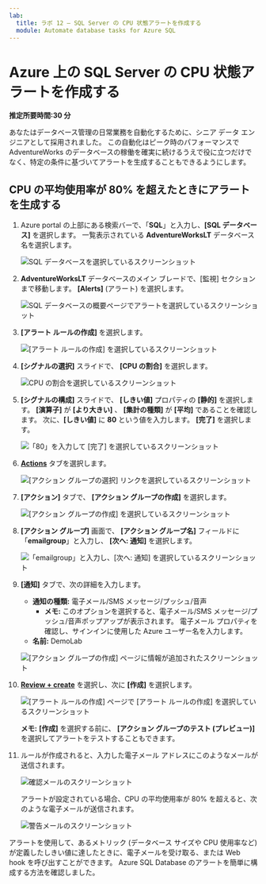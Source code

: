 ```yaml
---
lab:
  title: ラボ 12 – SQL Server の CPU 状態アラートを作成する
  module: Automate database tasks for Azure SQL
---
```


# <a name="create-a-cpu-status-alert-for-a-sql-server-on-azure"></a>Azure 上の SQL Server の CPU 状態アラートを作成する

**推定所要時間:30 分**

あなたはデータベース管理の日常業務を自動化するために、シニア データ エンジニアとして採用されました。 この自動化はピーク時のパフォーマンスで AdventureWorks のデータベースの稼働を確実に続けるうえで役に立つだけでなく、特定の条件に基づいてアラートを生成することもできるようにします。

## <a name="create-an-alert-when-a-cpu-exceeds-an-average-of-80-percent"></a>CPU の平均使用率が 80% を超えたときにアラートを生成する

1. Azure portal の上部にある検索バーで、「**SQL**」と入力し、**[SQL データベース]** を選択します。 一覧表示されている **AdventureWorksLT** データベース名を選択します。

    ![SQL データベースを選択しているスクリーンショット](../images/dp-300-module-12-lab-01.png)

1. **AdventureWorksLT** データベースのメイン ブレードで、[監視] セクションまで移動します。 **[Alerts]** (アラート) を選択します。

    ![SQL データベースの概要ページでアラートを選択しているスクリーンショット](../images/dp-300-module-12-lab-02.png)

1. **[アラート ルールの作成]** を選択します。

    ![[アラート ルールの作成] を選択しているスクリーンショット](../images/dp-300-module-12-lab-03.png)

1. **[シグナルの選択]** スライドで、 **[CPU の割合]** を選択します。

    ![CPU の割合を選択しているスクリーンショット](../images/dp-300-module-12-lab-04.png)

1. **[シグナルの構成]** スライドで、 **[しきい値]** プロパティの **[静的]** を選択します。 **[演算子]** が **[より大きい]** 、 **[集計の種類]** が **[平均]** であることを確認します。 次に、**[しきい値]** に **80** という値を入力します。 **[完了]** を選択します。

    ![「80」を入力して [完了] を選択しているスクリーンショット](../images/dp-300-module-12-lab-05.png)

1. **[Actions](アクション)** タブを選択します。

    ![[アクション グループの選択] リンクを選択しているスクリーンショット](../images/dp-300-module-12-lab-06.png)

1. **[アクション]** タブで、 **[アクション グループの作成]** を選択します。

    ![[アクション グループの作成] を選択しているスクリーンショット](../images/dp-300-module-12-lab-07.png)

1. **[アクション グループ]** 画面で、 **[アクション グループ名]** フィールドに「**emailgroup**」と入力し、 **[次へ: 通知]** を選択します。

    ![「emailgroup」と入力し、[次へ: 通知] を選択しているスクリーンショット](../images/dp-300-module-12-lab-08.png)

1. **[通知]** タブで、次の詳細を入力します。

    - **通知の種類:** 電子メール/SMS メッセージ/プッシュ/音声
        - **メモ:** このオプションを選択すると、電子メール/SMS メッセージ/プッシュ/音声ポップアップが表示されます。 電子メール プロパティを確認し、サインインに使用した Azure ユーザー名を入力します。
    - **名前:** DemoLab

    ![[アクション グループの作成] ページに情報が追加されたスクリーンショット](../images/dp-300-module-12-lab-09.png)

1. **[Review + create](確認と作成)** を選択し、次に **[作成]** を選択します。

    ![[アラート ルールの作成] ページで [アラート ルールの作成] を選択しているスクリーンショット](../images/dp-300-module-12-lab-10.png)

    **メモ:** **[作成]** を選択する前に、 **[アクション グループのテスト (プレビュー)]** を選択してアラートをテストすることもできます。

1. ルールが作成されると、入力した電子メール アドレスにこのようなメールが送信されます。

    ![確認メールのスクリーンショット](../images/dp-300-module-12-lab-11.png)

    アラートが設定されている場合、CPU の平均使用率が 80% を超えると、次のような電子メールが送信されます。

    ![警告メールのスクリーンショット](../images/dp-300-module-12-lab-12.png)

アラートを使用して、あるメトリック (データベース サイズや CPU 使用率など) が定義したしきい値に達したときに、電子メールを受け取る、または Web hook を呼び出すことができます。 Azure SQL Database のアラートを簡単に構成する方法を確認しました。
